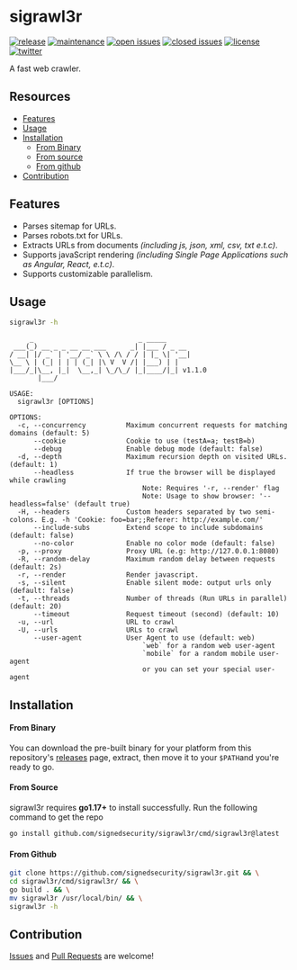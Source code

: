 # sigrawl3r

[![release](https://img.shields.io/github/release/signedsecurity/sigrawl3r?style=flat&color=0040ff)](https://github.com/signedsecurity/sigrawl3r/releases) [![maintenance](https://img.shields.io/badge/maintained%3F-yes-0040ff.svg)](https://github.com/signedsecurity/sigrawl3r) [![open issues](https://img.shields.io/github/issues-raw/signedsecurity/sigrawl3r.svg?style=flat&color=0040ff)](https://github.com/signedsecurity/sigrawl3r/issues?q=is:issue+is:open) [![closed issues](https://img.shields.io/github/issues-closed-raw/signedsecurity/sigrawl3r.svg?style=flat&color=0040ff)](https://github.com/signedsecurity/sigrawl3r/issues?q=is:issue+is:closed) [![license](https://img.shields.io/badge/license-MIT-gray.svg?colorB=0040FF)](https://github.com/signedsecurity/sigrawl3r/blob/master/LICENSE) [![twitter](https://img.shields.io/badge/twitter-@signedsecurity-0040ff.svg)](https://twitter.com/signedsecurity)

A fast web crawler.

## Resources

* [Features](#features)
* [Usage](#usage)
* [Installation](#installation)
	* [From Binary](#from-binary)
	* [From source](#from-source)
	* [From github](#from-github)
* [Contribution](#contribution)

## Features

* Parses sitemap for URLs.
* Parses robots.txt for URLs.
* Extracts URLs from documents *(including js, json, xml, csv, txt e.t.c)*.
* Supports javaScript rendering *(including Single Page Applications such as Angular, React, e.t.c)*.
* Supports customizable parallelism.

## Usage

```bash
sigrawl3r -h
```

```text
     _                          _ _____      
 ___(_) __ _ _ __ __ ___      _| |___ / _ __ 
/ __| |/ _` | '__/ _` \ \ /\ / / | |_ \| '__|
\__ \ | (_| | | | (_| |\ V  V /| |___) | |   
|___/_|\__, |_|  \__,_| \_/\_/ |_|____/|_| v1.1.0
       |___/

USAGE:
  sigrawl3r [OPTIONS]

OPTIONS:
  -c, --concurrency          Maximum concurrent requests for matching domains (default: 5)
      --cookie               Cookie to use (testA=a; testB=b)
      --debug                Enable debug mode (default: false)
  -d, --depth                Maximum recursion depth on visited URLs. (default: 1)
      --headless             If true the browser will be displayed while crawling
                                 Note: Requires '-r, --render' flag
                                 Note: Usage to show browser: '--headless=false' (default true)
  -H, --headers              Custom headers separated by two semi-colons. E.g. -h 'Cookie: foo=bar;;Referer: http://example.com/'
      --include-subs         Extend scope to include subdomains (default: false)
      --no-color             Enable no color mode (default: false)
  -p, --proxy                Proxy URL (e.g: http://127.0.0.1:8080)
  -R, --random-delay         Maximum random delay between requests (default: 2s)
  -r, --render               Render javascript.
  -s, --silent               Enable silent mode: output urls only (default: false)
  -t, --threads              Number of threads (Run URLs in parallel) (default: 20)
      --timeout              Request timeout (second) (default: 10)
  -u, --url                  URL to crawl
  -U, --urls                 URLs to crawl
      --user-agent           User Agent to use (default: web)
                                 `web` for a random web user-agent
                                 `mobile` for a random mobile user-agent
                                 or you can set your special user-agent
```

## Installation

#### From Binary

You can download the pre-built binary for your platform from this repository's [releases](https://github.com/signedsecurity/sigrawl3r/releases/) page, extract, then move it to your `$PATH`and you're ready to go.

#### From Source

sigrawl3r requires **go1.17+** to install successfully. Run the following command to get the repo

```bash
go install github.com/signedsecurity/sigrawl3r/cmd/sigrawl3r@latest
```

#### From Github

```bash
git clone https://github.com/signedsecurity/sigrawl3r.git && \
cd sigrawl3r/cmd/sigrawl3r/ && \
go build . && \
mv sigrawl3r /usr/local/bin/ && \
sigrawl3r -h
```

## Contribution

[Issues](https://github.com/signedsecurity/sigrawl3r/issues) and [Pull Requests](https://github.com/signedsecurity/sigrawl3r/pulls) are welcome! 